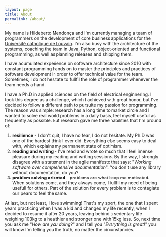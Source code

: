 ```yaml
---
layout: page
title: About
permalink: /about/
---
```


My name is Hildeberto Mendonça and I'm currently managing a team of programmers
on the development of core business applications for the [Université catholique
de Louvain](http://www.uclouvain.be). I'm also busy with the architecture of the
systems, coaching the team in Java, Python, object-oriented and functional
programming, as well as planning releases and shipping them.

I have acumulated experience on software architecture since 2010 with constant
programming hands on to master the principles and practices of software
development in order to offer technical value for the team. Sometimes, I do not
hesitate to fullfil the role of programmer whenever the team needs a hand.

I have a Ph.D in applied sciences on the field of electrical enginnering. I took
this degree as a challenge, which I achieved with great honor, but I've decided
to follow a different path to pursuite my passion for programming. The reason
was simple: research has a long time to market circle and I wanted to solve real
world problems in a daily basis, feel myself useful as frequently as possible.
But research gave me three habilities that I'm pround of:

1. **resilience** - I don't quit, I have no fear, I do not hesitate. My Ph.D was
   one of the hardest think I ever did. Everything else seems easy to deal with,
   which explains my permanent state of optimism.
2. **reading and writing** - I've read and wrote so much that I feel imense
   pleasure during my reading and writing sessions. By the way, I strongly
   disagree with a statement in the agile manifesto that says: "_Working
   software over comprehensive documentation_". You don't use any library
   without documentation, do you?
3. **problem solving oriented** - problems are what keep me motivated. When
   solutions come, and they always come, I fullfil my need of being usefull
   for others. Part of the solution for every problem is to contagiate our pears
   to feel the same.

At last, but not least, I love swimming! That's my sport, the one that I spent
years practicing when I was a kid and changed my life recently, when I decided
to resume it after 20 years, leaving behind a sedentary life weighing 103kg to a
healthier and stronger one with 15kg less. So, next time you ask me "_How
are you doing?_" and I tell you "_Everything is great!_" you will know I'm
telling you the truth, no matter the circunstancies.
